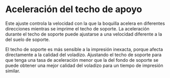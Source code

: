 Aceleración del techo de apoyo
====
Este ajuste controla la velocidad con la que la boquilla acelera en diferentes direcciones mientras se imprime el techo de soporte. La aceleración durante el techo de soporte puede ajustarse a una velocidad diferente a la del suelo de soporte.

El techo de soporte es más sensible a la impresión inexacta, porque afecta directamente a la calidad del voladizo. Ajustando el techo de soporte para que tenga una tasa de aceleración menor que la del fondo de soporte se puede obtener una mejor calidad del voladizo para un tiempo de impresión similar.